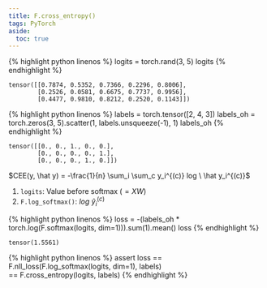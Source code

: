```yaml
---
title: F.cross_entropy()
tags: PyTorch
aside:
  toc: true
---
```


<!--more-->

{% highlight python linenos %}
logits = torch.rand(3, 5)
logits
{% endhighlight %}

    tensor([[0.7874, 0.5352, 0.7366, 0.2296, 0.8006],
            [0.2526, 0.0581, 0.6675, 0.7737, 0.9956],
            [0.4477, 0.9810, 0.8212, 0.2520, 0.1143]])

{% highlight python linenos %}
labels    = torch.tensor([2, 4, 3])
labels_oh = torch.zeros(3, 5).scatter(1, labels.unsqueeze(-1), 1)
labels_oh
{% endhighlight %}

    tensor([[0., 0., 1., 0., 0.],
            [0., 0., 0., 0., 1.],
            [0., 0., 0., 1., 0.]])


$CEE(y, \hat y) = -\frac{1}{n} \sum_i \sum_c y_i^{(c)} log \ \hat y_i^{(c)}$
1. `logits`: Value before softmax ($= XW$)
2. `F.log_softmax()`: $log \ \hat y_i^{(c)}$


{% highlight python linenos %}
loss = -(labels_oh * torch.log(F.softmax(logits, dim=1))).sum(1).mean()
loss
{% endhighlight %}

    tensor(1.5561)

{% highlight python linenos %}
assert loss == F.nll_loss(F.log_softmax(logits, dim=1), labels) \
            == F.cross_entropy(logits, labels)
{% endhighlight %}
